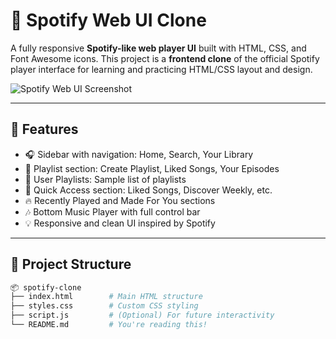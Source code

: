 # 🎵 Spotify Web UI Clone

A fully responsive **Spotify-like web player UI** built with HTML, CSS, and Font Awesome icons. This project is a **frontend clone** of the official Spotify player interface for learning and practicing HTML/CSS layout and design.

![Spotify Web UI Screenshot](https://user-images.githubusercontent.com/your-screenshot.png) <!-- Replace this with a real screenshot URL -->

---

## 🚀 Features

- 🎧 Sidebar with navigation: Home, Search, Your Library
- 📝 Playlist section: Create Playlist, Liked Songs, Your Episodes
- 📁 User Playlists: Sample list of playlists
- 🎯 Quick Access section: Liked Songs, Discover Weekly, etc.
- 🔥 Recently Played and Made For You sections
- 🎶 Bottom Music Player with full control bar
- 💡 Responsive and clean UI inspired by Spotify

---

## 📁 Project Structure

```bash
📦 spotify-clone
├── index.html        # Main HTML structure
├── styles.css        # Custom CSS styling
├── script.js         # (Optional) For future interactivity
└── README.md         # You're reading this!
